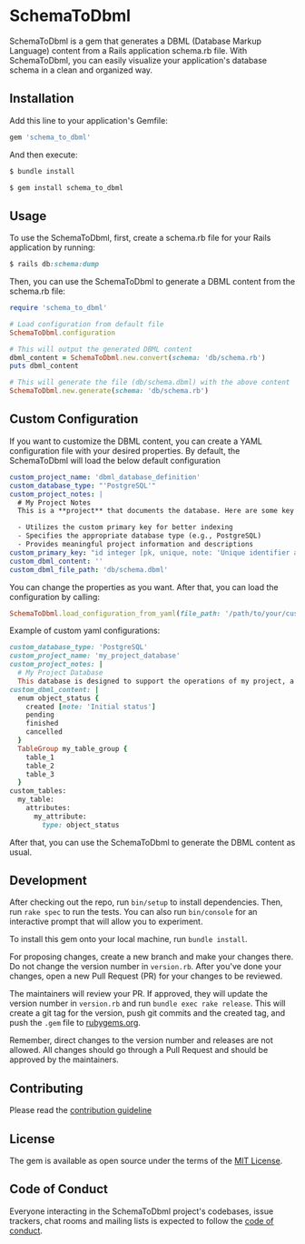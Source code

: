 # SchemaToDbml

SchemaToDbml is a gem that generates a DBML (Database Markup Language) content from a Rails application schema.rb file. With SchemaToDbml, you can easily visualize your application's database schema in a clean and organized way.

## Installation

Add this line to your application's Gemfile:

```ruby
gem 'schema_to_dbml'
```

And then execute:

```ruby
$ bundle install
```

```ruby
$ gem install schema_to_dbml
```

## Usage

To use the SchemaToDbml, first, create a schema.rb file for your Rails application by running:

```ruby
$ rails db:schema:dump
```
Then, you can use the SchemaToDbml to generate a DBML content from the schema.rb file:

```ruby
require 'schema_to_dbml'

# Load configuration from default file
SchemaToDbml.configuration

# This will output the generated DBML content
dbml_content = SchemaToDbml.new.convert(schema: 'db/schema.rb')
puts dbml_content

# This will generate the file (db/schema.dbml) with the above content
SchemaToDbml.new.generate(schema: 'db/schema.rb')
```

## Custom Configuration

If you want to customize the DBML content, you can create a YAML configuration file with your desired properties.
By default, the SchemaToDbml will load the below default configuration

```yaml
custom_project_name: 'dbml_database_definition'
custom_database_type: "'PostgreSQL'"
custom_project_notes: |
  # My Project Notes
  This is a **project** that documents the database. Here are some key points:

  - Utilizes the custom primary key for better indexing
  - Specifies the appropriate database type (e.g., PostgreSQL)
  - Provides meaningful project information and descriptions
custom_primary_key: "id integer [pk, unique, note: 'Unique identifier and primary key']"
custom_dbml_content: ''
custom_dbml_file_path: 'db/schema.dbml'
```

You can change the properties as you want. After that, you can load the configuration by calling:

```ruby
SchemaToDbml.load_configuration_from_yaml(file_path: '/path/to/your/custom_config.yml')
```

Example of custom yaml configurations:

```ruby
custom_database_type: 'PostgreSQL'
custom_project_name: 'my_project_database'
custom_project_notes: |
  # My Project Database
  This database is designed to support the operations of my project, a leading platform on my core business
custom_dbml_content: |
  enum object_status {
    created [note: 'Initial status']
    pending
    finished
    cancelled
  }
  TableGroup my_table_group {
    table_1
    table_2
    table_3
  }
custom_tables:
  my_table:
    attributes:
      my_attribute:
        type: object_status
```

After that, you can use the SchemaToDbml to generate the DBML content as usual.

## Development


After checking out the repo, run `bin/setup` to install dependencies. Then, run `rake spec` to run the tests. You can also run `bin/console` for an interactive prompt that will allow you to experiment.

To install this gem onto your local machine, run `bundle install`.

For proposing changes, create a new branch and make your changes there. Do not change the version number in `version.rb`.  After you've done your changes, open a new Pull Request (PR) for your changes to be reviewed.

The maintainers will review your PR. If approved, they will update the version number in `version.rb` and run `bundle exec rake release`. This will create a git tag for the version, push git commits and the created tag, and push the `.gem` file to [rubygems.org](https://rubygems.org/).

Remember, direct changes to the version number and releases are not allowed. All changes should go through a Pull Request and should be approved by the maintainers.

## Contributing

Please read the [contribution guideline](https://github.com/ricardojcribeiro/schema_to_dbml/blob/develop/CONTRIBUTE.md)

## License

The gem is available as open source under the terms of the [MIT License](https://opensource.org/licenses/MIT).

## Code of Conduct

Everyone interacting in the SchemaToDbml project's codebases, issue trackers, chat rooms and mailing lists is expected to follow the [code of conduct](https://github.com/ricardojcribeiro/schema_to_dbml/blob/develop/CODE_OF_CONDUCT.md).
